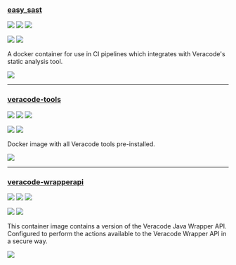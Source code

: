 ### [easy_sast](https://github.com/seisollc/easy_sast)

![](https://img.shields.io/github/stars/seisollc/easy_sast.svg?style=social)
![](https://img.shields.io/github/forks/seisollc/easy_sast.svg?style=social)
![](https://img.shields.io/github/watchers/seisollc/easy_sast.svg?style=social)

![](https://img.shields.io/github/languages/top/seisollc/easy_sast)
![](https://img.shields.io/github/contributors/seisollc/easy_sast)

A docker container for use in CI pipelines which integrates with Veracode's static analysis tool.

[![](https://img.shields.io/github/followers/seisollc?label=seisollc&style=social)](https://github/seisollc)

---
### [veracode-tools](https://github.com/ctcampbell/veracode-tools)

![](https://img.shields.io/github/stars/ctcampbell/veracode-tools.svg?style=social)
![](https://img.shields.io/github/forks/ctcampbell/veracode-tools.svg?style=social)
![](https://img.shields.io/github/watchers/ctcampbell/veracode-tools.svg?style=social)

![](https://img.shields.io/github/languages/top/ctcampbell/veracode-tools)
![](https://img.shields.io/github/contributors/ctcampbell/veracode-tools)

Docker image with all Veracode tools pre-installed.

[![](https://img.shields.io/github/followers/ctcampbell?label=ctcampbell&style=social)](https://github/ctcampbell)

---
### [veracode-wrapperapi](https://github.com/dennismedeiros/veracode-wrapperapi)

![](https://img.shields.io/github/stars/dennismedeiros/veracode-wrapperapi.svg?style=social)
![](https://img.shields.io/github/forks/dennismedeiros/veracode-wrapperapi.svg?style=social)
![](https://img.shields.io/github/watchers/dennismedeiros/veracode-wrapperapi.svg?style=social)

![](https://img.shields.io/github/languages/top/dennismedeiros/veracode-wrapperapi)
![](https://img.shields.io/github/contributors/dennismedeiros/veracode-wrapperapi)

This container image contains a version of the Veracode Java Wrapper API. Configured to perform the actions available to the Veracode Wrapper API in a secure way.

[![](https://img.shields.io/github/followers/dennismedeiros?label=dennismedeiros&style=social)](https://github/dennismedeiros)
